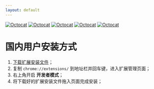 ```yaml
---
layout: default
---
```


[![Octocat](https://img.shields.io/chrome-web-store/v/ffpljgmbiankjaokoefefmkoghcgoodn?style=social)](https://chrome.google.com/webstore/detail/microsoft-to-do-browser-e/${EXT_ID})
[![Octocat](https://img.shields.io/chrome-web-store/users/ffpljgmbiankjaokoefefmkoghcgoodn?style=social)](https://chrome.google.com/webstore/detail/microsoft-to-do-browser-e/${EXT_ID})
[![Octocat](https://img.shields.io/chrome-web-store/stars/ffpljgmbiankjaokoefefmkoghcgoodn?style=social)](https://chrome.google.com/webstore/detail/microsoft-to-do-browser-e/${EXT_ID}/reviews)
[![Octocat](https://img.shields.io/github/stars/waynegongcn/microsoft-todo-browser-ext?style=social)](https://github.com/WayneGongCN/microsoft-todo-browser-ext)
[![Octocat](https://img.shields.io/github/issues/waynegongcn/microsoft-todo-browser-ext?style=social)](https://github.com/WayneGongCN/microsoft-todo-browser-ext/issues)

# 国内用户安装方式

1. [下载扩展安装文件](https://download-1256190988.cos.ap-guangzhou.myqcloud.com/microsoft-to-do-browser-extension/ffpljgmbiankjaokoefefmkoghcgoodn_latest.crx)；
2. 复制 `chrome://extensions/` 到地址栏并回车键，进入扩展管理页面；
3. 右上角开启 **开发者模式**；
4. 将下载好的扩展安装文件拖入页面完成安装；